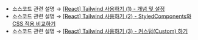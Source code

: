 * 소스코드 관련 설명 → <a href='https://jforj.tistory.com/333'>[React] Tailwind 사용하기 (1) - 개념 및 설정</a>
* 소스코드 관련 설명 → <a href='https://jforj.tistory.com/334'>[React] Tailwind 사용하기 (2) - StyledComponents와 CSS 적용 비교하기</a>
* 소스코드 관련 설명 → <a href='https://jforj.tistory.com/335'>[React] Tailwind 사용하기 (3) - 커스텀(Custom) 하기</a>